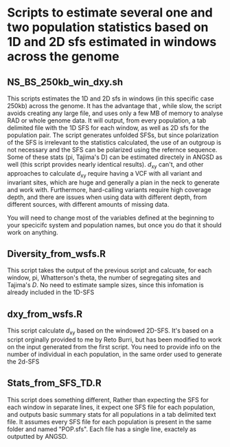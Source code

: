 

# Scripts to estimate several one and two population statistics based on 1D and 2D sfs estimated in windows across the genome

## NS_BS_250kb_win_dxy.sh

This scripts estimates the 1D and 2D sfs in windows (in this specific case 250kb) across the genome. It has the advantage that , while slow, the script avoids creating any large file, and uses only a few MB of memory to analyse  RAD or whole genome data. It will output, from every population, a tab delimited file with the 1D SFS for each window, as well as 2D sfs for the population pair. The script generates unfolded SFSs, but since polarization of the SFS is irrelevant to the statistics calculated, the use of an outgroup is not necessary and the SFS can be polarized using the refernce sequence. Some of these stats (pi, Tajima's D) can be estimated directely in ANGSD as well (this script provides nearly identical results). *d*<sub>xy</sub> can't, and other approaches to calculate *d*<sub>xy</sub> require having a VCF with all variant and invariant sites, which are huge and generally a pian in the neck to generate and work with. Furthermore, hard-calling variants require high coverage depth, and there are issues when using data with different depth, from different sources, with different amounts of missing data.  

You will need to change most of the variables defined at the beginning to your specicifc system and population names, but once you do that it should work on anything.

## Diversity_from_wsfs.R
This script takes the output of the previous script and calcuate, for each window, pi, Whatterson's theta, the number of segregating sites and Tajima's *D*. No need to estimate sample sizes, since this infomation is already included in the 1D-SFS

## dxy_from_wsfs.R

This script calculate *d*<sub>xy</sub> based on the windowed 2D-SFS. It's based on a script orginally provided to me by Reto Burri, but has been modified to work on the input generated from the first script. You need to provide info on the number of individual in each population, in the same order used to generate the 2d-SFS

## Stats_from_SFS_TD.R

This script does something different, Rather than expecting the SFS for each window in separate lines, it expect one SFS file for each population, and outputs basic summary stats for all populations in a tab delimited text file. It assumes every SFS file for each population is present in the same folder and named "POP.sfs". Each file has a single line, exactely as outputted by ANGSD. 
